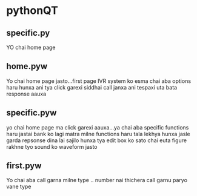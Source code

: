 # pythonQT

## specific.py

YO chai home page


## home.pyw


Yo chai home page jasto...first page IVR system ko
esma chai aba options haru hunxa ani tya click garexi siddhai call janxa
ani tespaxi uta bata response aauxa


## specific.pyw

yo chai home page ma click garexi aauxa...ya chai aba specific functions haru
jastai bank ko lagi matra milne functions haru tala lekhya hunxa 
jasle garda repsonse dina lai sajilo hunxa
tya edit box ko sato chai euta figure rakhne tyo sound ko waveform jasto


## first.pyw


Yo chai aba call garna milne type ..
number nai thichera call garnu paryo vane type

